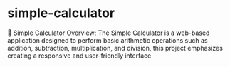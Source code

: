 # simple-calculator
📐 Simple Calculator Overview:  The Simple Calculator is a web-based application designed to perform basic arithmetic operations such as addition, subtraction, multiplication, and division,  this project emphasizes creating a responsive and user-friendly interface
